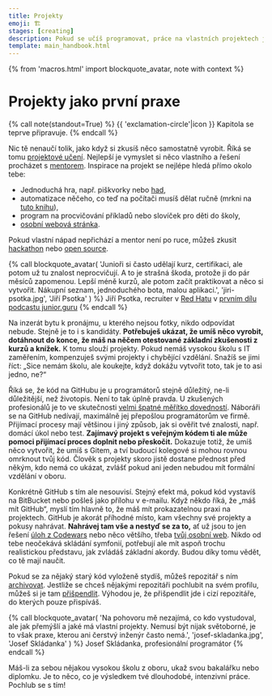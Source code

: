 ```yaml
---
title: Projekty
emoji: 🏗️
stages: [creating]
description: Pokud se učíš programovat, práce na vlastních projektech je nejdůležitější věc na tvé cestě
template: main_handbook.html
---
```


{% from 'macros.html' import blockquote_avatar, note with context %}

# Projekty jako první praxe

{% call note(standout=True) %}
  {{ 'exclamation-circle'|icon }} Kapitola se teprve připravuje.
{% endcall %}

Nic tě nenaučí tolik, jako když si zkusíš něco samostatně vyrobit. Říká se tomu [projektové učení](https://cs.wikipedia.org/wiki/Projektov%C3%A9_u%C4%8Den%C3%AD). Nejlepší je vymyslet si něco vlastního a řešení procházet s [mentorem](mentoring.md). Inspirace na projekt se nejlépe hledá přímo okolo tebe:

*   Jednoduchá hra, např. piškvorky nebo [had](https://naucse.python.cz/2018/snake-brno/),
*   automatizace něčeho, co teď na počítači musíš dělat ručně (mrkni na [tuto knihu](https://automatetheboringstuff.com)),
*   program na procvičování příkladů nebo slovíček pro děti do školy,
*   [osobní webová stránka](candidate.md#osobni-web-a-blog).

Pokud vlastní nápad nepřichází a mentor není po ruce, můžeš zkusit [hackathon](collaboration.md) nebo [open source](collaboration.md).

{% call blockquote_avatar(
  'Junioři si často udělají kurz, certifikaci, ale potom už tu znalost neprocvičují. A to je strašná škoda, protože ji do pár měsíců zapomenou. Lepší méně kurzů, ale potom začít praktikovat a něco si vytvořit. Nákupní seznam, jednoduchého bota, malou aplikaci.',
  'jiri-psotka.jpg',
  'Jiří Psotka'
) %}
  Jiří Psotka, recruiter v [Red Hatu](https://www.redhat.com/en/jobs) v [prvním dílu podcastu junior.guru](../podcast/1.jinja)
{% endcall %}

Na inzerát bytu k pronájmu, u kterého nejsou fotky, nikdo odpovídat nebude. Stejně je to i s kandidáty. **Potřebuješ ukázat, že umíš něco vyrobit, dotáhnout do konce, že máš na něčem otestované základní zkušenosti z kurzů a knížek.** K tomu slouží projekty. Pokud nemáš vysokou školu s IT zaměřením, kompenzuješ svými projekty i chybějící vzdělání. Snažíš se jimi říct: „Sice nemám školu, ale koukejte, když dokážu vytvořit toto, tak je to asi jedno, ne?“

Říká se, že kód na GitHubu je u programátorů stejně důležitý, ne-li důležitější, než životopis. Není to tak úplně pravda. U zkušených profesionálů je to ve skutečnosti [velmi špatné měřítko dovedností](https://web.archive.org/web/20240329194129/https://www.benfrederickson.com/github-wont-help-with-hiring/). Náboráři se na GitHub nedívají, maximálně jej přepošlou programátorům ve firmě. Přijímací procesy mají většinou i jiný způsob, jak si ověřit tvé znalosti, např. domácí úkol nebo test. **Zajímavý projekt s veřejným kódem ti ale může pomoci přijímací proces doplnit nebo přeskočit.** Dokazuje totiž, že umíš něco vytvořit, že umíš s Gitem, a tví budoucí kolegové si mohou rovnou omrknout tvůj kód. Člověk s projekty skoro jistě dostane přednost před někým, kdo nemá co ukázat, zvlášť pokud ani jeden nebudou mít formální vzdělání v oboru.

Konkrétně GitHub s tím ale nesouvisí. Stejný efekt má, pokud kód vystavíš na BitBucket nebo pošleš jako přílohu v e-mailu. Když někdo říká, že „máš mít GitHub“, myslí tím hlavně to, že máš mít prokazatelnou praxi na projektech. GitHub je akorát příhodné místo, kam všechny své projekty a pokusy nahrávat. **Nahrávej tam vše a nestyď se za to,** ať už jsou to jen řešení [úloh z Codewars](practice.md) nebo něco většího, třeba [tvůj osobní web](candidate.md#osobni-web-a-blog). Nikdo od tebe neočekává skládání symfonií, potřebují ale mít aspoň trochu realistickou představu, jak zvládáš základní akordy. Budou díky tomu vědět, co tě mají naučit.

Pokud se za nějaký starý kód vyloženě stydíš, můžeš repozitář s ním [archivovat](https://docs.github.com/en/repositories/archiving-a-github-repository/archiving-repositories). Jestliže se chceš nějakými repozitáři pochlubit na svém profilu, můžeš si je tam [přišpendlit](https://github.blog/2016-06-16-pin-repositories-to-your-github-profile/). Výhodou je, že přišpendlit jde i cizí repozitáře, do kterých pouze přispíváš.

{% call blockquote_avatar(
  'Na pohovoru mě nezajímá, co kdo vystudoval, ale jak přemýšlí a jaké má vlastní projekty. Nemusí být nijak světoborné, je to však praxe, kterou ani čerstvý inženýr často nemá.',
  'josef-skladanka.jpg',
  'Josef Skládanka'
) %}
  Josef Skládanka, profesionální programátor
{% endcall %}

Máš-li za sebou nějakou vysokou školu z oboru, ukaž svou bakalářku nebo diplomku. Je to něco, co je výsledkem tvé dlouhodobé, intenzivní práce. Pochlub se s tím!

<!-- {#

https://dariagrudzien.com/posts/the-one-about-your-github-account/

kam veřejně napsat, že tady chybí https://junior.guru/handbook/practice/#najdi-si-projekt info o tom, že projekt nemusí být unikátní? že to může klidně být todolist
protože mám pocit, že si to tak 2/3 lidí myslí, možná i víc

https://free-for.dev/

Challenging projects every programmer should try - Austin Z. Henley
https://austinhenley.com/blog/challengingprojects.html

https://www.frontendmentor.io/

https://codingcompetitions.withgoogle.com/codejam
https://adventofcode.com

Prozkoumat tohleto od Radka - https://www.codingame.com/start

ODKAZ + Oficiálna windows calkulacka je napisana v C++, open source tu https://github.com/microsoft/calculator Kalkulačky napísané v pythone nájdete tu https://github.com/topics/calculator-python

Návrhy na menší projekty, které si začínající programátor může zkusit udělat

Zen advice about code ownership
https://twitter.com/vboykis/status/1325972944636567553

jak na projekty https://discord.com/channels/769966886598737931/769966887055392768/897411691321643018

projekty: hypotecni kalkulacka, bot na CI o pocasi, git scraper, ...

nápady na "domácí projekty"

projekty vs zadání na pohovory

č.d jako projekt https://discord.com/channels/769966886598737931/769966887055392768/809182650497105930

Jak na projekty
https://docs.google.com/document/d/1gk-sER2SHuW6T9sJZyYg5nMUaKNh0w2_-5HCGiF9zxs/edit
https://discord.com/channels/769966886598737931/769966887055392768/817042156581421086

https://blog.cesko.digital/2021/06/zkuste-open-source

tipy na projekty - č.d nebo okopírovat věc (spotify, yablko kurz viz link)
https://www.linkedin.com/feed/update/urn:li:activity:6796762431776403456/
https://www.codementor.io/projects

https://www.heroine.cz/zeny-it/7047-jak-si-vybudovat-portfolio-a-ukazat-co-uz-v-it-umite

koľko HODÍN DENNE musím PROGRAMOVAŤ? (programátor radí) https://www.youtube.com/watch?app=desktop&v=LG-d_BOZE6k

big book of small python projects https://nostarch.com/big-book-small-python-projects, https://overcast.fm/+YStfd8vYo


https://www.facebook.com/groups/frontendistiprace/posts/3175112979423874

Jak tady už lidi radí, kurz nestačí - i kdyby ti to na kurzu nastokrát opakovali 🙂 Pár takových kurzů se blíží k tomu, aby to stačilo, ale i tak někdy pochybuju. Až se něco naučíš, potřebuješ si to pak sám na něčem vyzkoušet a dokázat tím sobě a později na pohovoru ostatním, že nabyté znalosti dokážeš samostatně aplikovat. Samostatně neznamená, že ti nesmí nikdo radit, to vůbec, ale že sám postupuješ a postupně něco tvoříš, debuguješ, hledáš řešení, vybíráš řešení, aplikuješ rady, analyzuješ problém, rozvrhneš si práci.

Takže přesně jak tady padlo, udělat appku na počítání slepic. Nejdřív jen HTML a CSS, pak něco rozhýbat přes JS. Pak přidat počítání bobků slepic. Pak přidat uložení do localstorage. Pak přidat možnost lajkovat slepice. Pak vylepšit design. Pak to třeba přepsat do nějakého frameworku. Tohle si po večerech ladit, ptát se všech okolo když se na něčem zasekneš, získávat sebedůvěru a učit se při tom další věci, které při tom samy vyplynou (Git, API, atd.) a budeš potřebovat je pochopit.

V průběhu to někam nahrát a ukazovat lidem, ať si do toho klikají a počítají slepice. Třeba ti i napíšou, že to nefunguje dobře na mobilu, nebo něco poradí. Nemusí to být hotové, protože to nebude hotové nikdy. Kód nahraješ třeba na ten GitHub a do CV dáš na oboje odkaz - na kód i výsledek. Vyladíš CV a už v průběhu, co vylepšuješ kalkulačku na slepice, začneš CVčko posílat na juniorní nabídky, nebo sem napíšeš znovu a nabídneš se, ale už s něčím v ruce. Jak by vypadal tvůj status tady, kdyby k němu byl odkaz na kalkulačku slepic? 😃 Jako zní to vtipně, ale já si myslím, že bys pár nabídek práce už i dostal.

Přes vlastní projekt máš šanci kompenzovat neformální vzdělání, které máš díky kurzu, rozšířit si vzdělání o další praktické věci, upevnit svoje sebevědomí a mít v ruce něco, co ukážeš na pohovoru. Pokud se budeš v průběhu tvorby projektu ptát a chodit na srazy Frontendistů a networkovat, najdeš si už i nějaké kámoše v oboru, kteří ti poradí, nebo něco dohodí.

Já tohle lidem radím na https://junior.guru/handbook/ a v klubu https://junior.guru/club/, který jsem pro juniory vytvořil přesně za účelem toho, aby měli někoho po ruce a dostalo se jim pomoci. Z toho co pozoruju, toto je ten osvědčený postup, jak ve tvém případě (a případě Zuzka Procházková, která tu psala komentář) postupovat.

Automated Code Review for C#, C++, Java, CSS, JS, Go, Python, Ruby, TypeScript, Scala, CoffeeScript, Groovy, C, PHP, Dockerfile, Shell, YAML, Vue, HTML, Swift, Kotlin, PowerShell, Dart and R source code | CodeFactor
https://www.codefactor.io/

TODO přidat do projektu:

Me osobne prijde, ze nejlepsi zpusob jak "se to naucit" je najit si problem(y) ktery te tizi, a zkusit s tim neco udelat. Zacnes od drobnosti (ano, na zacatku je tezky zjistit, co je drobnost, ale to je soucast procesu uceni se) typu "rucne neco opakovane pisu do excelu, tak si na to udelam program", nebo "hraju onlinovku a zajima me jak optimalne utracet zdroje a posilat vojacky do bitvy" (hmm, existuje vubec jeste fenomen veic jako Duna online a tak? Citim se starej), pak si zkusis napsat treba jednoduchou skakacku, nebo neco co ti pomuze ucenim se treba ciziho jazyka. Zjistis ze existuje neco jako sit a internet, tak si zkusis k ty skakacce treba pripsat druhyho hrace ovladanyho po siti...

pythonanywhere
https://www.facebook.com/groups/ucimepython/permalink/2784405088331098/

Nápady na projekty
https://www.reddit.com/r/learnprogramming/comments/i2c0ud/keep_being_told_to_build_projects_but_dont_know/

Python projects for beginners
https://www.reddit.com/r/opensource/comments/i2bqyx/i_made_3_current_python_projects_for_beginners/

Python Projects with Source Code – Practice Top Projects in Python
https://data-flair.training/blogs/python-projects-with-source-code/

Čus - v dnešním videu vysvětluje jak začít s prgáním, má tam doporučení na nějaký tutoriály, to je celkem standardní, ale na konci se mi líbí jak zmiňuje svůj první programovací projekt, to mi občas chybí, něco hodně konkrétního. https://www.youtube.com/watch?v=khqIPspzh4A

https://www.practicepython.org/exercises/

Jak na projekty - jak zjistit zda jsem si nevymyslel blbost
https://discord.com/channels/769966886598737931/789045589869461536/911723281869053952

web scraping sandbox
http://toscrape.com/

https://www.vaclavaky.cz/
https://github.com/jandolezal/energy-mix
https://jakbude.herokuapp.com/

review
https://discord.com/channels/769966886598737931/1089219133968752650/1096078922724163615

https://dariagrudzien.com/posts/the-one-about-giving-and-receiving-feedback/

Jak sehnat jobíky
https://discord.com/channels/769966886598737931/769966887055392768/857539026194399232


PROC NEDELAT ESHOPY
Rozhodně ne jako byznys model pro začátečníka v oboru. Fungující byznys modely v tomto směru:
- Jsme velmi náročný eshop a máme vlastní inhouse tým lidí, kteří ho dělají (Alza, Mall, CZC…).
- Jsme velká firma, která dělá pouze systém pro eshopy a to prodáváme ostatním (Shopify, v česku ShopSys), ostatní u nás provoz eshopu de facto outsourcují.
- Jsme velká agentura s týmy lidí a jsme schopni vytvořit nebo dlouhodobě tvořit náročný eshop úplně na míru jako subdodavatel. (Vlastně nevím, jestli toto v roce 2021 opravdu ještě existuje?)
- Jsme malá agentura nebo profesionál na volné noze. Umím(e) dobře WordPress, WooCommerce, Shopify, apod., všechno zvládám(e) naklikat, nastavit, přizpůsobit, doplnit custom šablony, nainstalovat pluginy, propojit, atd.
Třeba https://www.digismoothie.com/ je česká firma o pár lidech, dělají eshopy na míru, ale dělají je tak, že použijou Shopify a postaví to na tom 🙂 Protože kdyby měli dělat všechno, tak je to za a) zbytečné, b) by se zbláznili z toho, jak by se nadřeli.
Čím menší jsi, tím spíš se živíš rozšiřováním polotovaru v podobě WordPressu apod., jinak je to naprosto nerentabilní. Neříkám, že jako freelancer neseženeš zakázku na zhotovení eshopu, ale takové zakázky považuju za spojení pomýleného zadavatele a pomýleného zhotovitele, protože jeden nebo druhý by měli tušit, že platit zhotovení eshopu od úplných základů je blbost a reálně to má smysl opravdu až pro level na úrovni Alza, Mall, CZC, atd.
https://www.facebook.com/groups/144621756262987/permalink/847188889339600/?comment_id=847716445953511&reply_comment_id=848019465923209


včera a předevčírem mi bublinou prolétlo tohle vlákno https://twitter.com/varjmes/status/1363607492765376513, kde se lidé vyjadřují k tomu, jestli dělají side projects nebo ne. spousta lidí programuje v práci, ve volném čase už ne, to myšlení o programátorovi, co programuje od rána do noci se už posunulo. časté jsou sebevzdělávací side projects - vyzkoušet si technologie apod. nebo "cesta je cíl" - hraní si s projektem, ale nikdy nedokončit.

tipy na projekty
https://www.theguardian.com/news/datablog/2012/apr/25/baby-names-data
https://www.theguardian.com/news/datablog/2012/feb/14/highstreet-clothes-size-chart

Charakter juniorniho projektu
https://discord.com/channels/769966886598737931/788826407412170752/861505874539446282

--- https://discord.com/channels/769966886598737931/789087476072710174/862669093898813440
Jako nástroj doporučim naprosto boží TablePlus. Velmi lightweight, velmi rychlý, relativně levný https://tableplus.com/
---


--- https://discord.com/channels/769966886598737931/789087476072710174/864057143056662528
Zrovna ve čtvrtek jsem se na to víc koukal a úvodní video z této stránky má asi 25 minut a dá slušnou představu 😀
https://docs.docker.com/get-started/
---


--- https://discord.com/channels/769966886598737931/789087476072710174/864484645721604097
V minulosti měli limit 18 hod./den. Teď mají 550 hod./měsíc, případně 1000 hod./měsíc, když ověříš svojí identitu platební kartou. Průměrný měsíc má 730 hod. (konstanta, kterou je dobré si pamatovat, když procházíš ceníky cloudových služeb), takže by to mělo být v pohodě, i když tam pošleš Pingdoma/UptimeRobota.

Zdroj: https://devcenter.heroku.com/articles/free-dyno-hours#free-dyno-hour-pool
---


--- https://discord.com/channels/769966886598737931/769966887055392768/859041142553051138
Z mých poznámek, kde se dají sehnat projekty na rozjezd:

- https://junior.guru/practice/#projects
- dobrovolničení pro https://cesko.digital/
- okopírovat existující věc (viz co píše <@!419662350874837003> nebo yablko tu https://www.linkedin.com/feed/update/urn:li:activity:6796762431776403456/, nebo úplně pecka je toto https://github.com/danistefanovic/build-your-own-x )
- zpracování dat o jménech https://www.theguardian.com/news/datablog/2012/apr/25/baby-names-data, o velikostech oblečení https://www.theguardian.com/news/datablog/2012/feb/14/highstreet-clothes-size-chart
- nějaká další inspirace tady https://www.codementor.io/projects
- https://data-flair.training/blogs/python-projects-with-source-code/
- https://automatetheboringstuff.com/
- tady je spousta dalších nápadů  https://www.reddit.com/r/learnprogramming/comments/i2c0ud/keep_being_told_to_build_projects_but_dont_know/

Nejlepší samozřejmě je, když k tomu máš nějaký osobní vztah, tzn. něco, co ti usnadní život nebo tě bude bavit, ať už je to program, který analyzuje výdaje na účtu, hypoteční kalkulačka na míru, procvičování počítání pro děti, osobní web o nějakém koníčku... Trochu už se to řešilo i tady https://discord.com/channels/769966886598737931/769966887055392768/817042156581421086
---


--- https://discord.com/channels/769966886598737931/788832177135026197/887690090162298930
Al Sweigart byl teď hostem podcastu https://realpython.com/podcasts/rpp/77/  právě kvůli té nové knížce. Docela inspirativní na poslech a obsah knihy je volně i online zde: https://inventwithpython.com/bigbookpython/
---


--- https://discord.com/channels/769966886598737931/789107031939481641/990100877064953856
Chceš ale vlastně vědět, jestli už je máš znalosti na to to zkusit, že?

Takovou informaci ti koukání na ta zadání bohužel nemusí dát, protože nevíš jak na to, co z toho zvládneš budou reagovat v té firmě. Někde mají hodně velká zadání, která „nejdou“ dodělat, chtějí třeba vidět, kam se dostaneš za dva dny a jak to bude vypadat apod.

Neříkám, že se z toho něco nedozvíš, ale dává mi větší smysl udělat si samostatný projekt (tedy ne takový, kterým tě provází nějaký tutorial) a pak to jít zkoušet už na ty pohovory.

Nevíš na co narazíš. Ten proces není nějak standardizovaný jako maturity, firmy jsou různý, dělaj různý věci a lidi v nich jsou taky různí, takže co stačí někde nemusí stačit jinde atd.

Samozřejmě jde i o to, jestli chceš/potřebuješ změnu co nejrychleji nebo je ti jedno, že budeš doma sedět třeba půl roku nebo rok „zbytečně“. Ono i kdybys řekl, že se „to chceš pořádně naučit“ tak si myslím, že po nějakých základech už se stejně rychleji budeš učit ve firmě už jen protože tomu budeš moci věnovat o dost víc času.
---


--- https://discord.com/channels/769966886598737931/769966887055392768/974343605437206548
Mít každý, i malý projekt, v gitu není špatný nápad, zvykat si s tím pracovat je důležité.

Jestli to pak chceš poslat i na GitHub je na tobě. Je to tvůj GitHub a je ok tam mít i nějaké rozpracované nebo banální věci veřejně.

Ale! Pokud hledáš první práci, mysli ale na to, že ten GitHub tě reprezentuje a pokud už se na něj bude někdo dívat, tak nebude mít moc času ani motivace to procházet všechno. Proto si myslím, že je lepší tam mít 2-5 tvých nejlepších projektů a ostatní skrýt, protože pokud se tam někdo dostane, může si udělat mylný dojem o tom, jak komplexní věci už zvládáš.
Jasně, odkážeš na ně z CV přímo, ale nikdy nevíš, kdo a jak se kam dostane…
---


--- https://discord.com/channels/769966886598737931/769966887055392768/974689373226422292
Čtu tvůj případ až teď a chtěl jsem poradit, ale nemám co 😎 Už tady všechno padlo:

1. Pokud už máš v něčem základy, šup a tvořit, vykašli se na další kurzy a učení teorie. Nejvíc se teď naučíš tím, že vytvoříš něco reálného, ať už to bude super mario nebo appka počasí se sluníčky a mráčky. Můžeš projet <#788826190692483082>, nebo můžeme zkusit něco vymyslet speciálně pro tebe. Je jedno co to bude, jako praxe a jako ukázka na pohovoru se počítá cokoliv, klidně webovka pro tvoje morče, pexeso s dinosaury, nebo kalkulačka pojištění. Začít s něčím malým a pak po kouskách vylepšovat, sdílet to tady, klidně rozpracované, nechávat si radit (to je odpověď <@971787978689089676> jak nevyhořet na vlastním projektu <:thisisfine:900831851361501214> ).

2. Dva pohovory jsou málo a motivoval bych tě, ať zkoušíš dál, ale pokud nemáš projekt, tak to dělat nebudu. Vytvoř si projekt, vylepšuj ho postupně, ukazuj ho pak jako praxi, kterou máš. Nech si vyladit CV podle https://junior.guru/handbook/cv/ v <#839059491432431616>. A potom až selže desátý pohovor, pojďme se zamyslet nad tím, kde je problém.

Dík <@652142810291765248>, <@971787978689089676>, <@814084764838658111>, <@866239781313708045> a dalším, že jste už <@567592397647773706> tak pěkně poradili <:meowthumbsup:842730599906279494>
---


--- https://discord.com/channels/769966886598737931/788832177135026197/969844861714984980
Narazila jsem na toto, super jako inspirace na projekty: https://copyassignment.com/
---


--- https://discord.com/channels/769966886598737931/811910392786845737/966807181519372338
<:react:842332165822742539> React-like framework v <:python:842331892091322389> Pythonu pro terminál 🙂 Třeba se to bude někomu hodit na projekt: https://github.com/Textualize/textual
---


--- https://discord.com/channels/769966886598737931/788832177135026197/965331497106165800
**Hromada zdrojů pro ruzné UI, stock media, Icons, Favicons, tools a miliarda dalšího!**
_Doporučuji si to připíchnout někde do záložek :-)_

_Velmi často aktualizované a přidávané další užitečné zdroje._

- https://github.com/bradtraversy/design-resources-for-developers#favicons
---


--- https://discord.com/channels/769966886598737931/769966887055392768/965219975793098842
Tip na projekt: když nevíte, co nového vytvořit, zkuste místo toho něco zkopírovat 🙂 https://dev.to/eknoor4197/i-built-a-devto-clone-from-scratch-including-the-api-56k9
To mi připomíná, že někdo takhle před lety přinesl na pohovor do Seznamu vlastnoručně vytvořenou kopii Seznam homepage. Prý byl úspěšný 🙂 Dává to smysl i z toho pohledu, že pak mate hromadu společných témat k diskuzi.
---


--- https://discord.com/channels/769966886598737931/769966887055392768/907183575244345355
https://www.reddit.com/r/learnprogramming/comments/2a9ygh/1000_beginner_programming_projects_xpost/
---


--- https://discord.com/channels/769966886598737931/811910782664704040/1085161148330029156
Třeba má někdo detailnější poznámky, ale alespoň body ze včerejšího povídání tady v klubovně.
Nebudu to ale vysvětlovat ani rozepisovat.

**Časté chyby začátečníků, když píšou HTML a CSS**
– nekódují podle návrhu, přestože to je většina práce pro většinu těch, co CSS tvoří
– kódují podle návrhu v PNG/JPG apod. místo Figmy (případně XD nebo Sketche)
– berou návrh příliš doslova (vlevo 39px, vpravo 40px…)
– berou návrh od oka: nedávají hodnoty z Figmy
– kopírují „CSS“ z Figmy, přestože 98 % těch hodnot nemá správné jednotky, případně nejsou dostatečné (font-family)
– nastavují `width` častěji než je nutno a ještě pevnými jednotkami (nevyužívají % apod.)
– nastavují `height`, které není potřeba nastavovat skoro nikdy – výška elementů vzniká z velikosti obsahu (často velikosti písma, line-height atd.) jeho paddingů, marginů, borderů atd. ne tak, že nastaví `height`
– zbytečně zaokrouhlují, i 5 desetinných míst je v pořádku
– používají padding tam, kde by stačil margin nebo dokonce gap
– nevyužívají dědičnost vlastností pro nastavení vlastností textu v celé stránce/webu
– jejich css selektory kopírují strukturu v HTML např. `body header p { … }` apod.
– používají v selektorech ID (stačí elementy, třídy + pseudoelementy, pseudotřídy atd.)
– využívají proměnné (custom properties v CSS nebo proměnné v Sassu) tam, kde nemají moc smysl
– používají _CSS reset_, který „smaže“ přiliš mnoho výchozích vlastností a musí je pak znovu nastavovat, spousta práce navíc
– mají „špatně“ nevalidní kód, nevyužívají validátor („dobře“ nevalidní kód je takový, který nic nerozbije, validita sama o sobě velkou hodnotu nemá)
– nekomentují si kód a za pár dní neví proč tam je to, co tam je

A dvě věci, které jsem myslím nezmínil.
– v Sassu příliš vnořují, špatně se to čte
– neporovnávají návrh s výsledkem v prohlížeči
– netestují ve všech možných šířkách (a případně i výškách).
---


--- https://discord.com/channels/769966886598737931/811910782664704040/1077904819328651344
V <#1075155024965025792> <@1016967149371277323> otevřela téma webu jako portfolia frontendisty.
Nemyslím si, že je nutné ho mít, ale mají ho všichni klienti <:coreskill:929824061071192084> CoreSkillu, kteří s námi procházejí cestou z „umím málo“ do „mám první práci“.

Proč? Protože je to výborné zadání na jednoduchý statický web, kterým začínáme a je méně motivující dělat nějaký cvičný, který se pak zahodí, než tohle, co má nějakej smysl a navíc obsah je jasnej. Taky je časem větší motivace ho upravovat a vylepšovat.
---


--- https://discord.com/channels/769966886598737931/1069298711202644051/1072093745635405924
Já vím, jak jsi to myslel, ale trochu se v tom pošťourám 🙂
> použitelná pro prezentaci mých dovedností, když odkaz posílám při odpovídání na nabízené pracovní pozice
Něco jsi vytvořil a je to odrazem tvých znalostí. Použitelné je tedy cokoliv, co zrovna vytvoříš, jelikož to dává firmě informaci o tom, co zhruba tě budou potřebovat doučit. (Slovo „zrovna” je důležité, protože neaktualizovaná věc stará půl roku, rok, by už asi tvé současné znalosti neodrážela.) Neexistuje žádná laťka projektu, za kterou když se dostaneš, je to použitelné. Můžeme vychytat nějaké chybky, které dělá každý začátečník. Ty si je opravíš a tím vylepšíš své znalosti. Takže se nestane opět nic jiného, než že projekt zrcadlí tvé znalosti. Prostě tvoř, vylepšuj a sem tam to zkus poslat na nějaké firmy s CVčkem. Pak ta otázka nestojí, jestli je to dost dobré, ale jestli si ta konkrétní firma vyhodnotí, že na ty konkrétní úkoly, na které tě potřebuje, tě se zvými zdroji zvládne zaučit z té úrovně, kterou si domyslí podle tvého projektu.
---


--- https://discord.com/channels/769966886598737931/1067513448168181850/1067758031472967750
hele mám 6 projektů
---


--- https://discord.com/channels/769966886598737931/1054825337160212571/1057998994980221040
<@668226181769986078> Myslím si, že i jinak proaktivní jedinci můžou mít s projekty problém, ať už se bavíme o jejich vymýšlení nebo realizaci. Společný projekt podle mě člověka více "nakopne", vyzkouší si (byť třeba v hodně omezené míře) spolupracovat s někým jiným a může se u toho naučit věci, se kterými se u samostatného projektu setkat nemusí 🙂 Může se tak třeba podílet i na něčem větším, co by jinak sám nezvládl. Někdo by to taky mohl vidět jako hybrida vlastního projektu a přispívání do něčeho open-source 🤷‍♂️

Moje představa zjednodušeně v bodech ⬇️ ⬇️ ⬇️ Hlavní jsou první dva body, další dva už jsou jen takové doplňky.
---


--- https://discord.com/channels/769966886598737931/1049695821962170498/1049697487209910272
Zkusím ti to dilema vyřešit: pokud se hlásíš na frontendové pozice, tak to musíš mít 100%, pokud ne, tak nepotřebuješ ani web.
---


--- https://discord.com/channels/769966886598737931/983615979881906197/983620893458702356
Pokud bys neměl projekt, tak na https://www.frontendmentor.io/ jsou zadání včetně návrhů.

Tenhle je zadarmo https://www.frontendmentor.io/challenges/space-tourism-multipage-website-gRWj1URZ3 (spíš webovka, ale můžeš ji udělat v Reactu, že jo…)

Jsou tam i víc JS věci typu pexeso https://www.frontendmentor.io/challenges/memory-game-vse4WFPvM a další
https://www.frontendmentor.io/challenges?difficulties=5,4&languages=HTML|CSS|JS

**Pokud bys dělal něco jinýho než *Space tourism*, tak si zaplať těch 12 dolarů na 1 měsíc a stáhni si zadání včetně souboru Figma, což je grafický program ve kterým dělá návrhy webů většina designérů. Je zadarmo (pro tvoje účely) a měl bys umět z něj vytáhnout jak co má přesně vypadat.**
---


--- https://discord.com/channels/769966886598737931/1113873887445397564/1113931127531520050
Junior guru je skvělá příručka. Nauč se základy , udělej alespoň jeden velkej projekt, vymazli github -cv. Následoval jsem tyhle kroky a fungovalo to. Ale nemůžeš vynechat ten projekt. Musíš si prostě tim ušpinit ruce a zaměstnat hlavu. Když si vymyslíš svůj, bude tě to více bavit. Ale musíš vytvářet. A googlit ,jak na ty dílči kroky, ne procházet něčí osnovu. Protože to tě nenutí tolik přemýšlet. člověk  nesmí skončit u piškvorek z návodu, musí přidat něco svého co ho donutí se posunout. A bude to nepříjemné, když se zasekneě. Stalo se mi to hodněkrát. Celý den jsem strávil na tom , jak udělat jednu věc, kterou senior napíše za  20 minut.  Bylo to peklo, říkal jsem si , tohle už je můj limit.  Ale pak jsem to vždy nějak napsal a fungovalo to. Po třech měsích v práci se stydím, za svůj projekt, se kterým jsem se o tu práci ucházel. Ale podle mě bylo to co zaměstnavatele přimělo mě vyzkoušet. To , že se pokusím udělat to co jsem si dal za úkol i když to je náročné. Protože ten projekt je  pro začátečníka podle mě náročnější než kurz.  Ale zábavnější. A určitě tě vědomí toho, že si to dokázal vyrobit, naplní víc, než certifikát.
Nechci hodnotit výše zmíněné kurzy,  určitě mohou pomoci získat znalosti. Ale upřímně si polož otázku, jestli ty nepotřebuješ jen aplikovat a procvičit to, co už si minimálně jednou slyšel. Fandím ti. Máš výdrž a když nepolevíš, tak se ti ten cíl splní. Sleduji tě už dlouho a opravdu držím palce. Kdyby si měl pocit, že se chceš na něco z mé cesty zeptat, klidně napiš. Ale opravdu, zkus jít za tu hranu, toho, co se ti třeba nechce..tam tě totiž čeká to ,co chceš 🙂
---


--- https://discord.com/channels/769966886598737931/788826190692483082/1119196194686648410
Pro ilustraci, tady je screenshot z plánovací tabulky, jak probíhal vývoj tohoto projektu.
---


---
https://neal.fun/space-elevator/ a dalsi na https://neal.fun/ jako inspirace
---


--- https://discord.com/channels/769966886598737931/811910782664704040/1136353788438007968
Zajímavé věci se ženou do CSS. Líbí se mi, jak si s tím vším borec hraje ❤️ Prostě jen proto, že může. Možná je to inspirace i pro juniory - až budete pracovat, tak budete muset dělat na užitečných věcech. Ale ve svých projektech si můžete hrát 😄 https://slideslive.com/39000629/supercharge-your-skills-with-creative-coding
---


--- https://discord.com/channels/769966886598737931/811910392786845737/1127897051741560883
Přivedlo mě to i na projekt refurb, který umí „modernizovat“ kód: https://github.com/dosisod/refurb Umím si představit, že by to šlo pustit na kódu nováčka v Pythonu a že by to umělo doporučit, jak nějaké věci jde s novějšími verzemi Pythonu udělat jednodušeji nebo chytřeji.
---


--- https://discord.com/channels/769966886598737931/811910392786845737/1127896694323949619
Zajímavý článek o tom, jak použít GitHub API a najít zajímavé nové projekty v Pythonu za účelem toho, že by do nich mohl člověk třeba i přispět v rámci open source: https://mostlypython.substack.com/p/exploring-recent-python-repositories
---


--- https://discord.com/channels/769966886598737931/769966887055392768/1196419372537876502
Často tu někdo řeší/řešil **výběr/vypracování prvního projektu**. Můžu doporučit tento článek: https://blog.boot.dev/education/building-your-first-coding-project/ Jsou tam samozřejmě zmíněně věci týkající se přímo dané vzdělávací platformy a zaměření (backend), ale i tak si myslím, že jde o dobré čtení 🙂
---


https://nedbatchelder.com/text/kindling.html


--- https://discord.com/channels/769966886598737931/1202963994420449380/1203002747532877874
Souhlasim s tim co bylo receno, ostatne se ti bude i lepe povidat o projektu, ktery je ti blizsi a ktery pouzivas. Dulezite take je, v jakem je ten projekt stavu - velky dojem, alespon na me, udela treba README kde je popsane jak projekt spustit, prilozene testy, nejaka standardizace atd proste ty veci ktere jsou casto vnimane jako "navic" a pritom jsou tolik dulezite pro realnou praci v pythonu. Zaroven jsou to ty veci, ktere cloveka bavi kdyz dela na projektu co je mu blizky a bavi ho si to vysperkovavat.

Par bodu na ktere se doporucuju podivat (a bez kterych si nedokazu predstavit realny projekt v jakekoliv firme):

* `README.md` s popisem co a jak to dela, jak to nainstalovat a rozjet
* `pyproject.toml` (nebo `setup.py`, `setup.cfg`, konkretni implementace je vcelku jedno) se zavislostmi (vcetne verzi)
* `pre-commit` s beznymi hooky jako `black` nebo `isort` ci `flake8`
* testy + instrukce jak je pustit v README
* Continuous Integration (CI) bohate staci github actions
* `Dockerfile` ci rovnou `docker-compose.yaml` ktery pusti cloveku demo
* screenshot (pokud je to relevantni) v README

Neni potreba ani jedna z tech veci a asi nikdo neceka, ze takovy projekt bude mit vsechny, ale kazda pomuze. Vzdy radsi uvidim jeden projekt ktery ma alespon par techto veci nez 4x rozpracovany tutorial.
---


--- https://discord.com/channels/769966886598737931/1206299260153237544/1206341306700529715
Souhlas s ostatními a trochu to rozepíšu:
- **více autorů kódu?** čtu: paráda umí nějak spolupracovat na kódu a když budu chtít vidět, co dělala ona, není to moc problém i když pokud to bylo nějak vymezené (třeba A dělal frontend a B dělala backend), tak bych to ještě rovnou zmínil v README
- v extrému si umím i představit, že na větším „cizím“ projektu někdo udělá pár pull requestů, tak odkáže přímo na ně a ne nutně na celý projekt
- **reviews?** čtu: super, někdo se už tomu začátečníkovi věnoval, není to čistej samouk, kterej má většinou hrozný díry
- i když je to projekt toho jednoho člověka nebo není, tak bych se stejně ptal, jak to funguje, co tam bylo těžký atd. jeden člověk dneska může, klidně i sám, spoustu věcí opsat nebo si nechat vygenerovat AI, aniž by jim příliš rozuměl.
---


Don't contribute to open source
https://www.youtube.com/watch?v=5nY_cy8zcO4


--- https://discord.com/channels/769966886598737931/1076121659976720494/1212283617808486411
Kdo obcas koukne na muj github, tak si muze vsimnout, ze tam pribyvaji ruzne casti kodu, nove tridy, metody a tak.
S <@708265650619154521> jsme udelali ohromny pokrok (alespon z me strany) a navic se na tom hodne ucim. Velky plus je to, ze mi Dale pomaha hodne 🙂
Jde to dobrym smerem, momentalne pracujeme na vyberu hry. Je to trochu tvrdsi orisek pro me, ale na druhou stranu uz vim +- co a jak. Chybi mi jeste ta zkusenost, kterou ma Dale.
Dale mi vcera odpoledne poslal zajimavou a velmi motivujici zpravu, cituji: ,,Neboj se experimentovat, neboj se
udelat rozhodnuti, vzdycky to muzes prepsat, zvykej si na to. Udelat "spravne" rozhodnuti na zacatku je temer nemozne.”

Toto me hodne namotivovalo 🙂
---


--- https://discord.com/channels/769966886598737931/788826407412170752/1212371552457330719
A nemá smysl se tím, především v případě domácího projektu, nějak trápit. Mám co mám. Ukážu, co mám. Jasně, za půl roku můžu třeba ukázat víc, ale to je nekonečný závod. Je lepší nechat posoudit druhou stranu, jestli je to pro ně dost, než se upinat na to, ze něco musí mít nějakou laťku, aby to bylo “dokončené” 🤷‍♂️
---


--- https://discord.com/channels/769966886598737931/769966887055392768/1212356957240033331
> My advice to a beginner dev struggling with their side-projects would be to always make sure that you're doing them for yourself, and for the right reasons. Instead of approaching your first project purely as a means to make it big or to impress recruiters, see it firstly as a means to learn and explore what's possible.
https://robbowen.digital/wrote-about/abandoned-side-projects/
---


--- https://discord.com/channels/769966886598737931/1215708215527088218/1217120094392553503
Přijde mi strašně super, že když něco vytvoříš, tak si z toho uděláš video, aby to šlo ukázat. Odkaz na takovou věc se pak dá dát i do CVčka a je to mnohem efektnější, než ukazovat kód. Je jasný, že kód je to důležité, ale holt jsme jenom lidi a když se to dobře odprezentuje, vždycky to zaujme víc. Kéž by tohle umělo víc juniorů.
---


Souhlasím, že dělat nějaké projekty navíc po večerech by nemělo být nutnou podmínkou, ale u juniorů to tak bohužel je, a to především u těch, kteří usilují o career switch a musí tím kompenzovat chybějící formální vzdělání nebo prostě jakoukoliv jinou praxi.


Zadání práce na doma mi dává smysl jen pokud není kód, nad kterým se můžu s kandidátem bavit a když ten kód je, ideálně bez práce dostupný na GitHubu, tak nemá cenu je zadávat.
A na pohovoru se budu (kromě samotné náplně práce) bavit právě o tom kódu… Ne každý si může dovolit mít projekty, ale pořád je to mnohem víc lidí, než si může dovolit studovat VŠ.


Když jsme u toho, tak sice říkáme GitHub a veřejně, ale ve skutečnosti prostě chci vidět kód a pokud je vystavený takhle, tak je to prostě pohodlné, nic víc.


Ber to tak, že na GitHub ti nikdo nekouká, i když je to veřejné, dokud mu k tomu nedáš hodně dobrý důvod. Těch profilů je tam milion a dá velkou práci způsobit, aby se tam někdo na něco koukal, když chceš 🙂


@Honza Javorek jj, o tom vím, díky. Používám ještě popis repositáře, aby na první pohled bylo jasné, že jsem nepsala kód, ale odněkud převzala.

K ostatním projektům doplň informace přímo na GitHubu i do README.md a někam je nasaď, statické jdou přímo na GitHubu.

GitHub mám, ale projektov nemám veľa, sú skôr menšie a momentálne pracujem na jednom rozsiahlom, na ktorom to celé sebaprezentovanie tak nejak staviam. Tiež som si vzala k srdcu rady ohľadom GitHubu a pomaly dokončujem popisy a Readme ku všetkým projektom, takže keď to budem mať hotové, tak to určite zazdieľam do


![👍](https://discord.com/assets/7a934d8b65db3219592b.svg) **dobrý nápad**: Poslat se žádostí o práci odkaz na svůj veřejný projekt na GitHubu
![👎](https://discord.com/assets/cac0458c05c01c5f03c1.svg) **špatný nápad**: Poslat se žádostí o práci odkaz na svůj veřejný projekt na GitHubu, kam jste commitli a pushli také složky jako `__pycache__`, `node_modules` a další a taky přístupy na ssh, k databázi a k emailu, které ta aplikace využívá.
- Tak poprvé se to dá pochopit, když se to stane podruhé, tak už je to docela špatný (a smutný).
- Github se to trochu snaží hlídat, ale samozřejmě to není stoprocentní: [https://docs.github.com/en/code-security/secret-security/about-secret-scanning](https://docs.github.com/en/code-security/secret-security/about-secret-scanning "https://docs.github.com/en/code-security/secret-security/about-secret-scanning")
- Jasně. Ty složky, co jsem jmenoval, se do verzovacího systému nepřidávají, protože to nemá smysl. Je to spíš znak toho, že ti jako samoukovi a začátečníkovi něco uteklo.
- Ostatně to druhý taky, ale přeci jen to je o dost větší chyba, protože jde o bezpečnost.
- Přístupy = heslo + jméno.
- SSH je vlastně přístup na nějaký server [https://searchsecurity.techtarget.com/definition/Secure-Shell](https://searchsecurity.techtarget.com/definition/Secure-Shell "https://searchsecurity.techtarget.com/definition/Secure-Shell")
- Databázi taky nechceš mít veřejně přístupnou a ani nějaký e-mailový účet.
- Jsou místa v konfiguracích nebo prostě v kódu, kde je potřeba ty přístupy mít, to je jasný, ale řeší se to tak, aby nebyly přímo v kódu a tedy v repozitáři i kdyby nebyl veřejný.



- název repozitáře `python-012021.` mě triggeruje hned dvakrát - ta tečka na konci, a to (asi) datum, které se dá vykládat třemi způsoby ![🙂](https://discord.com/assets/6e72cca8dcf91e01fac8.svg)
- `.DS_Store` má asi být v `.gitignore`, ale aspoň je vidět, že máš macOS ![🙂](https://discord.com/assets/6e72cca8dcf91e01fac8.svg) (např. v [https://github.com/MartinaHytychova/martinahytychova.github.io](https://github.com/MartinaHytychova/martinahytychova.github.io "https://github.com/MartinaHytychova/martinahytychova.github.io"))
- tohle asi taky mělo být v gitignore? [https://github.com/MartinaHytychova/CSharp_Calculator/tree/master/obj](https://github.com/MartinaHytychova/CSharp_Calculator/tree/master/obj "https://github.com/MartinaHytychova/CSharp_Calculator/tree/master/obj") a adresář bin nejspíš taky
- hele, apiKey ![🙂](https://discord.com/assets/6e72cca8dcf91e01fac8.svg) [https://github.com/MartinaHytychova/pet-finder/blob/main/src/db.js](https://github.com/MartinaHytychova/pet-finder/blob/main/src/db.js "https://github.com/MartinaHytychova/pet-finder/blob/main/src/db.js")
- jinak ten pet-finder vypadá už aspoň docela netriviálně ![👍](https://discord.com/assets/7a934d8b65db3219592b.svg) ![🙂](https://discord.com/assets/6e72cca8dcf91e01fac8.svg) škoda, že má generické readme. A dokonce i nasazené to je ![👍](https://discord.com/assets/7a934d8b65db3219592b.svg) [https://pet-finder.netlify.app/#/](https://pet-finder.netlify.app/#/ "https://pet-finder.netlify.app/#/")
- Pokud zakladate novy repozitar na GitHubu, muzete rovnou pridat .gitignore pro dany jazyk/ide. Pripadne se da pro vetsinu jazyku stahnout tady - [https://github.com/github/gitignore](https://github.com/github/gitignore "https://github.com/github/gitignore")
- S těmi tokeny apod. doporucuju projít si [https://12factor.net/](https://12factor.net/ "https://12factor.net/"), to je v podstatě standard, jak se dnes delaji webové aplikace z hlediska konfigurace, nasazováni, apod. Mnoho lidi by řeklo ze to je takový nepsany, obecně prijimany standard, ale on není nepsany, je popsaný tady na tom webu ![😀](https://discord.com/assets/503f3c92fca30bb4275f.svg) Především [https://12factor.net/config](https://12factor.net/config "https://12factor.net/config") se konkrétně zabývá tím jak dělat konfiguraci tak, aby se nemusel nějaký token nebo heslo commitnout do gitu, kde to uvidí všichni
- gitignore.io




Bylo by fajn v tom CV k MealPalu dát nějaký testovací login. Ne každému se bude chtít registrovat, aby viděl funkcionalitu uvnitř a venku jí tolik k vidění není a to je velká škoda!

Vše, co jsem nenapsal mi přijde fakt fajn 👍 , máš u všeho na GH popisky, readme (u jednoho ne, ale to je nějakej cvičnej Czechitas projektík, možná bych ho schoval), url atd. Máš i pořádnej velkej projekt a tak dále. Držím palce.


Jinak pokud bys chtěl ještě víc zdůraznit, že https://github.com/spaze/libini-djgpp je jen pro archivní účely, můžeš teď na GH repo přímo označit jako archivované, což dá návštěvníkům na první pohled jasnou message. Je to repo > settings > dole dole dole danger zone > Archive this repository


https://www.drmaciver.com/2015/04/its-ok-for-your-open-source-library-to-be-a-bit-shitty/


Taky mrkni na .gitignore a přidej si tam složku .idea.


Mrkni na https://www.makeareadme.com/ jsou tam dobré tipy na to, jak a co napsat.

Taky využij funkce GitHubu a doplň popisy těch projektů. Radši dobrou češtinou než špatnou angličtinou.

Nicméně v kódu je asi lepší angličtina pro názvy proměnných i když upřímně je to to poslední, co bych při zkoumání toho, jak někdo přemýšlí řešil. To už by mě víc zajímalo, jestli ty názvy opravdu popisují to, co obsahují nebo co funkce dělají…



Těm projektům na Githubu chybí třeba popis, co to vlastně je, jak to funguje, a odkaz na nasazenou verzi, ale asi na tom ještě pracuješ. Bude se to hodit, až/pokud se těmito projekty a svým Github profilem budeš prezentovat při hledání práce.

gitleaks projdou kod a oznami vsechno co vypada jako token atd.



dobrá, upravím to podle toho co jste mi napsal, zdá se to celkem i rozumné, a jsem rád za nějakou zpětnou vazbu od někoho kdo se tomu aktivně věnuje, mohl bych se ještě zeptat jak by měl vypadat ideálně github? většina projektu mam převážně ve azure devops, a jen nějaké vybrané jsem si dal do nového github učtu https://github.com/LukePavelka

jedno zadaní od firmy, které jsem vypracoval, jsem si dal taky na github, kritickou chybu nejspiš vidim v tom že jsem udělal jeden velky commit až pak když jsem to měl skoro hotové



Líbí se mi, že projekty maji README, ze kterého jde pochopit, o co jde. Kód samotný úplně neposoudím, ale jinak mi to přijde v pohodě. Jestli je někde jeden velký commit, s tím nic nenaděláš, pokud by se tě na to ptali u pohovoru, tak řekneš, že si to uvědomuješ a že se holt učíš, tak už víš, že se to má dělat jinak. Ale ani jeden velký commit, pokud je na začátku projektu, není úplně chyba. Typicky „initial commit“ v repozitáři může být dost velký, protože před tím, než byl kód Open Source na GitHubu, mohl vzniknout někde vedle a tímto commitem se vše teprve dostalo do repozitáře.



Vpravo nahoře se dá u jednotlivých projektů kdyžtak dopsat jedna větička o projektu a přidat případně odkaz, pokud projekt třeba jede někde spuštěný a má svou webovku.



Zaujalo mě, že některé projekty mají dva contributors, podle jména si vyvozuji, že máš dva GitHub účty. Je pro to nějaký důvod? Přijde mi škoda dělit svou aktivitu na dva účty, pokud ten jeden nepoužíváš na nějakou podvratnou činnost nebo jej nechceš spojovat s vážnou prací (ale jak vidíš, tím že tam má commity, tak se na něj stejně doklikám). Pokud jeden účet nepoužíváš, repozitáře lze přesunout mezi uživateli. Commity na účty GitHub páruje podle e-mailů, takže stačí starý účet smazat a e-mail, pod kterým jsou commity vytvořeny, si přidat k tomu účtu, který chceš používat (GitHub účet může být spárovaný na více e-mailů).


A k těm si vyplň **dobře** 1) popis, abych rychle zjistil o co jde už z přehledu a url přímo na GitHubu, abych se mohl podívat na běžící web, pokud to jde (k tomu ne moc podstatná věc, [https://pet-finder.netlify.app/#/](https://pet-finder.netlify.app/#/ "https://pet-finder.netlify.app/#/") -> [https://pet-finder.netlify.app/](https://pet-finder.netlify.app/ "https://pet-finder.netlify.app/")) 2) readme soubor, nějaký rady na [https://www.makeareadme.com/](https://www.makeareadme.com/ "https://www.makeareadme.com/") abych jako zkoumač toho, co umíš a) snadno a bez práce zjistil o co jde detailněji a třeba jaký technologie / knihovny atd. si tam použila atd. b) uměl si to v případě zájmu snadno rozjet a otestovat sám c) viděl, že dokumentuješ

U každého projektu minimálně do README napsat co to je (mapa útulků), v čem to je vyrobené (React...), proč jsi to vyrobila (dlouhodobě urdžovaný hobby projekt / jednorázové cvičení na kurzu / nějaká cvičení / ...).

A pokud si jsi vědoma nedostatků na tom projektu, lze je do README napsat a přiznat taky: třeba že víš, že tam nejsou testy nebo že blbne přihlašování, ale už se projektu intenzivně nevěnuješ, tak to tak necháváš. Nebo že se k tomu zas někdy chceš vrátit, až bude čas, a napsat, co se tam chystáš vylepšit (todo / roadmap)


dokumentace: Začal bych minimalistickou verzí, kterou zvládneš třeba za hodinu nebo méně. Prostě si dej časový limit a stihni to. Rozepsat to případně můžeš potom.

Já bych asi nějaký opravdu „odpadní“ nebo interní, dočasný apod. radši dal private, míň práce než psát u každýho, že to je jen cosi, co není nic moc a není to udržovaný, což si stejně spousta lidí nepřečte a nedá se vyloučit, že na to nějak nenarazí.


Za sebe: do repositářů, které pošleš, budu koukat na kód a jak pracuješ s gitem. Do těch ostatní nahlédnu také, ale bude mě zajímat spíš jejich historie, než kód: jestli je to tvůj kód, nebo cizí, jak jsou velké commity a jaké píšeš commit messages. To totiž vypovídá o tom, jaké máš návyky: pokud jsou tam commit messages ve stylu "asdfasdf", kde jsou navíc soubory, které spolu očividně nesouvisí, tak to nejspíš značí, nepostupuješ dostatečně organizovaně a ve stresu přestaneš dodržovat konvence. Ten, kdo dokáže udržovat smysluplnou historii vždy, má určitě plus.
Já na tohle zkusím napsat svůj pohled. Dělám většinou technické hodnocení kandidátů a většinou mám max 15-20 minut, abych se dozvěděl co nejvíc o kandidátovi před ústním pohovorem. Takže pokud mám v ruce konkrétní repo, začnu tím. Pak se samozřejmě podívám i zběžně na ostatní projekty. Za mě je lepší, že vidím nějakou aktivitu, i když to jsou školní projekty. Ale rozhodně chlubit se čistě školními projekty nedoporučuji (jsou zde i výjimky). V kódu se většinou dívám jak ten člověk píše kód = má jednotný styl (teď jsem viděl školní projekt, kdy v části souborů bylo odsazeno tabem místo 4 mezer v pythonu), jestli tam používá české komentáře (na tohle jde zavést řeč) Jelikož se u nás ve firmě komunikuje výhradně v AJ, tak u nás musí být všechen kód komentován v AJ... Doporučuji, zkus si tohle 20 minutové kolečko sama na náhodném uživateli a dá ti to představu, kolik zhruba stihneš projít. U ústního pohovoru se pak na kód trochu obrátím, ale zajímají mě i další věci, které v kódu nenajdu.


„... každého věc a svoboda mít na GitHubu co chce.“ To není tak úplně pravda: znám člověka, co na GitHubu chtěl mít práci někoho jiného, vydávat jí za svojí a vydělávat na ní. To bych určitě neoznačoval za jeho svobodu. ![🙂](https://discord.com/assets/6e72cca8dcf91e01fac8.svg) Vím, extrémní případ, ale i s tím je nutné počítat a jakýkoliv kód s nejasným autorstvím (nebo očividně zkopírovaný odjinud) může vyvolat otázky.

Jasně, psal jsem to ne absolutně, ale v kontextu juniorů, kteří podle mě někdy až moc přemýšlí nad tím, jestli by jejich GitHub neměl být učesaný na míru pohovorům. Můj názor je, že ne, že GitHub je moje osobní skříň, kam si odkládám cokoliv, na čem pracuju. Že ta skříň je zároveň i vitrínka pro kolemjdoucí, to je jen příjemný bonus, protože nemusím posílat kód, který chci někomu ukázat, po zipech v mailu.



Když to tady tak čtu, tak mi čím dál víc dává smysl varianta, ke které zatím směřuju: mít pár veřejných projektů v repre verzi = bez komentářů nebo s minimalistickýma v AJ, a zbytek, nebo klidně totéž, v private výukové verzi = podrobně okomentované, abych si i s delším odstupem byla schopná vzpomenout, proč jsem něco napsala tak a tak. Rozhodně ale takové komentáře nemůžu vystavovat veřejně, s tím mám už i přímou negativní zkušenost. Tolik k té svobodě na githubu ![🙂](https://discord.com/assets/6e72cca8dcf91e01fac8.svg)



--- https://discord.com/channels/769966886598737931/1090649291804135485/1090912862542766121

Pokud ti to pomůže, tak je to asi nejčastější chyba začátečníků. Možná bych to měl mít někde napsané, až budu mít v příručce hezkou stránku o projektech 🤔

---


--- https://discord.com/channels/769966886598737931/1082249171278512151/1083785079702163496

Na GitHubu může být ještě detailnější, ale tam nebude koukat recruiter, ten mrkne CV, řekne si, hele má nějakou appku, něco dělá, to pošlu dál. Na GH zase kouká spíš ten technickej člověk, co to posuzuje, mrkne na README, mrkne na kód.

---


--- https://discord.com/channels/769966886598737931/1082316811703427102/1082316817424466000
Mám nějaké vlastní drobné "projekty" a ráda bych je na GitHub dala jako ukázku práce, hlavně přímo kvůli hledání práce, kvůli komunitnímu hodokvasu a poznámkám ani ne 🙂 A teď.
Mám například aplikaci v shiny (dělám v Rku). Takže na GH nahraju kód a do readme dám odkaz na tu apku na webu, kde je možné ji vyzkoušet? Obdobně, když mám script (je to správně použitá terminologie?), kde jsem zpracovala data (u kterých si ani nejsem jistá, jestli bych je mohla publikovat, nejsou moje) a dělám tam klasifikátor - udělám to tak, že nahraju do GH kód, popíšu v readme, co ten script dělá a pak tam například někam nahraju grafy nebo screenshoty úspěšnosti, které z toho klasifikátoru na konci vypadly? Pochopila jsem to správně?
Jde mi o to, že je mi vlastně nepříjemný, že si uživatel/nahlížející nemůže ten kód pustit, aby viděl, jak to funguje. Ani mi nepřišlo, že by to nějak šlo, ale možná jen špatně koukám a hledám. Taky tam cpát ta zdrojová data mi nepřipadá úplně dobré, z vícero důvodů.

---




--- https://discord.com/channels/769966886598737931/1017008201427845153/1017377812602179594

K tomu readme: syntaxe Markdownu

https://docs.github.com/en/get-started/writing-on-github/getting-started-with-writing-and-formatting-on-github/basic-writing-and-formatting-syntax

Něco k tomu jak je psát

https://docs.github.com/en/repositories/managing-your-repositorys-settings-and-features/customizing-your-repository/about-readmes

https://www.makeareadme.com/

---



Jak hodnotíte na GitHubu školní / osobní projekty, které tam kandidáti často nahrají, "jen aby něco bylo na GitHubu"? Z mých zkušeností to jsou častokrát samostatné skripty s pomíchanou češtinou a ne nejlepšími best-practices.

Já to vidím tak, že se juniorům často řekne, aby měli GitHub, ale vlastně se jim tak úplně nevysvětlí, k čemu nebo proč. Přitom se tím myslí spíš to, aby měli pár nějakých větších projektů, kterými prokážou praktické použití znalostí, a na pohovoru už je jedno, jestli jsou na GitHubu nebo v .zipu v příloze. Jenže jak je GitHub známý a používaný pro Open Source, je to vlastně takové nejlepší místo, kam ty projekty dávat, takže se ta rada zkrátí na „mějte GitHub“ a „vše dávejte na GitHub“. Junior pak pokrčí rameny, řekne si OK, asi to je něco jako „mějte LinkedIn“ a něco nebo všechno tam dá, podle toho, jakých rad se mu dostane. Školní projekty nebo cvičení z Codewars, pokud je má. Nebo větší projekty, pokud je má. Nemá ale ponětí, jestli je to dobře, špatně, kolik tam toho má mít, jak moc mají být ty projekty velké, hotové, jak vyzdvihnout ty lepší a jak potlačit ty, kde si člověk jen něco zkoušel (já mám teď třeba 161 repozitářů), atd. V tomto má upřímně mezery ještě i příručka na junior.guru, chtěl bych to vysvětlovat lépe.

To, co tam mají, je pak většinou to, co mají. To, co by rád viděl technický recruiter, je „hezky uklizený a načančaný“ repozitář, ideálně s projektem o rozsahu zhruba bakalářky (teď nemyslím tu textovou část, ale tu programovací).

Asi bych se 1) zeptal, jestli si nesyslí ještě něco v šuplíku, protože spousta lidí se přece jenom svůj kód stydí dávat veřejně, 2) na ty projekty bych se díval hlavně z pohledu „toto je to, co ten člověk umí, jaké best practices má zažité a jaké ne a dává mi představu, co ho budu muset doučit“. České komentáře nebo proměnné by mi nutně asi nevadily, pokud jsou v nějakých cvičeních (některé české knihy např. o Pythonu to tak bohužel dokonce učí). Commitnuté tokeny nebo node_modules jsou už horší, tam vidím, jak daleko se ten člověk dostal k praxi.


https://www.linkedin.com/posts/marketa-willis_jak%C3%BD-je-recept-na-top-osobn%C3%AD-projekt-kter%C3%BD-activity-7179030416480194560-pfqP?utm_source=share&utm_medium=member_desktop

https://docs.google.com/document/d/1gk-sER2SHuW6T9sJZyYg5nMUaKNh0w2_-5HCGiF9zxs/edit?usp=sharing

nikdo už nechce vidět projekt typu todolist

--- https://discord.com/channels/769966886598737931/1237340412545339392/1237349106721226793
Souhlas, hlavně ta druhá část od
> Projekt nemusí být dokončený
je přesná.
---


--- https://discord.com/channels/769966886598737931/1237340412545339392/1237347362008203305
Mám z toho, co píšeš, tak trochu pocit, že bojuješ s tímhle https://en.wikipedia.org/wiki/Feature_creep a pak trochu se strachem, že ten projekt není dostatečně dobrý nebo dokončený pro účely hledání práce. Trochu zpomal, nadechni se, projekt klidně na pár dní pusť k ledu a pusť se do těch záležitostí, které ti najdou tu práci (Github, LinkedIn, CV, soft skills, portfolio). To vše je jednorázová práce v podstatě. S perfekcionismem je třeba občas bojovat a mírnit ho. Je to dobrý sluha, ale zlý pán. Plánům dávej jasné časové rámce a tvoř si nějaké větší milníky, kterých když těmi menšími plány dosáhneš, budeš spokojenější, směřuj to k nějakému MVP (minimal viable product), setkáš se s tím často i v budoucí práci. Projekt nemusí být dokončený a nemusí mít zdaleka všechny funkce, které jsi si vysnil. Je v pořádku přijít na pohovor a mluvit o projektu, na kterém pracuješ kontinuálně a umíš vysvětlit jak v základu funguje a co na něm chystáš do budoucna (ergo co se chystáš naučit nového). Nijak to nesnižuje tvoji kvalitu jako uchazeče. Pokud si říkáš, že si najdeš práci, až to dokončíš, tak si ji taky nemusíš začít hledat nikdy. A to dle mého není tvým hlavním a největším cílem. Tím hlavním cílem je  najít si tu pozici.
---


#} -->
